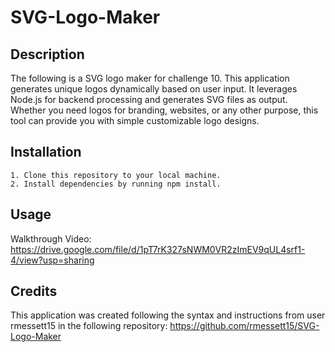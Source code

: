 # SVG-Logo-Maker

## Description
The following is a SVG logo maker for challenge 10. This application generates unique logos dynamically based on user input. It leverages Node.js for backend processing and generates SVG files as output. Whether you need logos for branding, websites, or any other purpose, this tool can provide you with simple customizable logo designs.

## Installation
    1. Clone this repository to your local machine.
    2. Install dependencies by running npm install.

## Usage
Walkthrough Video: https://drive.google.com/file/d/1pT7rK327sNWM0VR2zImEV9qUL4srf1-4/view?usp=sharing

## Credits

This application was created following the syntax and instructions from user rmessett15 in the following repository: https://github.com/rmessett15/SVG-Logo-Maker